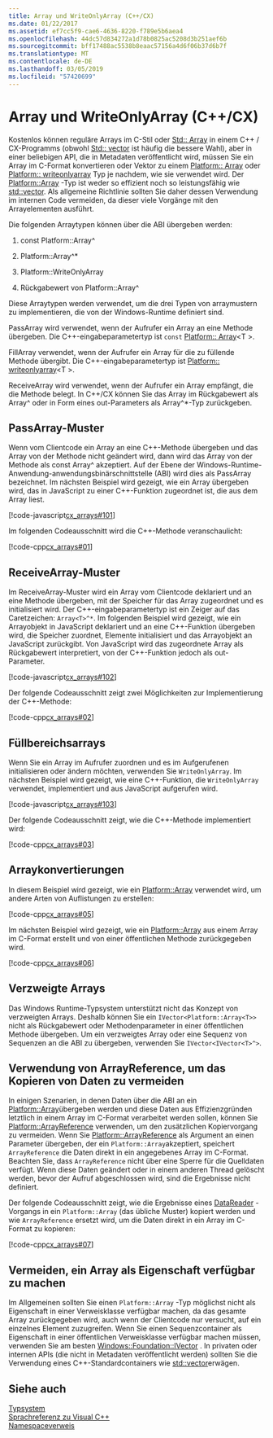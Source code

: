 ```yaml
---
title: Array und WriteOnlyArray (C++/CX)
ms.date: 01/22/2017
ms.assetid: ef7cc5f9-cae6-4636-8220-f789e5b6aea4
ms.openlocfilehash: 44dc57d834272a1d78b0825ac5208d3b251aef6b
ms.sourcegitcommit: bff17488ac5538b8eaac57156a4d6f06b37d6b7f
ms.translationtype: MT
ms.contentlocale: de-DE
ms.lasthandoff: 03/05/2019
ms.locfileid: "57420699"
---
```

# <a name="array-and-writeonlyarray-ccx"></a>Array und WriteOnlyArray (C++/CX)

Kostenlos können reguläre Arrays im C-Stil oder [Std:: Array](../standard-library/array-class-stl.md) in einem C++ / CX-Programms (obwohl [Std:: vector](../standard-library/vector-class.md) ist häufig die bessere Wahl), aber in einer beliebigen API, die in Metadaten veröffentlicht wird, müssen Sie ein Array im C-Format konvertieren oder Vektor zu einem [Platform:: Array](../cppcx/platform-array-class.md) oder [Platform:: writeonlyarray](../cppcx/platform-writeonlyarray-class.md) Typ je nachdem, wie sie verwendet wird. Der [Platform::Array](../cppcx/platform-array-class.md) -Typ ist weder so effizient noch so leistungsfähig wie [std::vector](../standard-library/vector-class.md). Als allgemeine Richtlinie sollten Sie daher dessen Verwendung im internen Code vermeiden, da dieser viele Vorgänge mit den Arrayelementen ausführt.

Die folgenden Arraytypen können über die ABI übergeben werden:

1. const Platform::Array^

1. Platform::Array^*

1. Platform::WriteOnlyArray

1. Rückgabewert von Platform::Array^

Diese Arraytypen werden verwendet, um die drei Typen von arraymustern zu implementieren, die von der Windows-Runtime definiert sind.

PassArray wird verwendet, wenn der Aufrufer ein Array an eine Methode übergeben. Die C++-eingabeparametertyp ist `const` [Platform:: Array](../cppcx/platform-array-class.md)\<T >.

FillArray verwendet, wenn der Aufrufer ein Array für die zu füllende Methode übergibt. Die C++-eingabeparametertyp ist [Platform:: writeonlyarray](../cppcx/platform-writeonlyarray-class.md)\<T >.

ReceiveArray wird verwendet, wenn der Aufrufer ein Array empfängt, die die Methode belegt. In C++/CX können Sie das Array im Rückgabewert als Array^ oder in Form eines out-Parameters als Array^*-Typ zurückgeben.

## <a name="passarray-pattern"></a>PassArray-Muster

Wenn vom Clientcode ein Array an eine C++-Methode übergeben und das Array von der Methode nicht geändert wird, dann wird das Array von der Methode als const Array^ akzeptiert. Auf der Ebene der Windows-Runtime-Anwendung-anwendungsbinärschnittstelle (ABI) wird dies als PassArray bezeichnet. Im nächsten Beispiel wird gezeigt, wie ein Array übergeben wird, das in JavaScript zu einer C++-Funktion zugeordnet ist, die aus dem Array liest.

[!code-javascript[cx_arrays#101](../cppcx/codesnippet/JavaScript/array-and-writeonlyarray-c-_1.js)]

Im folgenden Codeausschnitt wird die C++-Methode veranschaulicht:

[!code-cpp[cx_arrays#01](../cppcx/codesnippet/CPP/js-array/class1.cpp#01)]

## <a name="receivearray-pattern"></a>ReceiveArray-Muster

Im ReceiveArray-Muster wird ein Array vom Clientcode deklariert und an eine Methode übergeben, mit der Speicher für das Array zugeordnet und es initialisiert wird. Der C++-eingabeparametertyp ist ein Zeiger auf das Caretzeichen: `Array<T>^*`. Im folgenden Beispiel wird gezeigt, wie ein Arrayobjekt in JavaScript deklariert und an eine C++-Funktion übergeben wird, die Speicher zuordnet, Elemente initialisiert und das Arrayobjekt an JavaScript zurückgibt. Von JavaScript wird das zugeordnete Array als Rückgabewert interpretiert, von der C++-Funktion jedoch als out-Parameter.

[!code-javascript[cx_arrays#102](../cppcx/codesnippet/JavaScript/array-and-writeonlyarray-c-_3.js)]

Der folgende Codeausschnitt zeigt zwei Möglichkeiten zur Implementierung der C++-Methode:

[!code-cpp[cx_arrays#02](../cppcx/codesnippet/CPP/js-array/class1.cpp#02)]

## <a name="fill-arrays"></a>Füllbereichsarrays

Wenn Sie ein Array im Aufrufer zuordnen und es im Aufgerufenen initialisieren oder ändern möchten, verwenden Sie `WriteOnlyArray`. Im nächsten Beispiel wird gezeigt, wie eine C++-Funktion, die `WriteOnlyArray` verwendet, implementiert und aus JavaScript aufgerufen wird.

[!code-javascript[cx_arrays#103](../cppcx/codesnippet/JavaScript/array-and-writeonlyarray-c-_5.js)]

Der folgende Codeausschnitt zeigt, wie die C++-Methode implementiert wird:

[!code-cpp[cx_arrays#03](../cppcx/codesnippet/CPP/js-array/class1.cpp#03)]

## <a name="array-conversions"></a>Arraykonvertierungen

In diesem Beispiel wird gezeigt, wie ein [Platform::Array](../cppcx/platform-array-class.md) verwendet wird, um andere Arten von Auflistungen zu erstellen:

[!code-cpp[cx_arrays#05](../cppcx/codesnippet/CPP/js-array/class1.cpp#05)]

Im nächsten Beispiel wird gezeigt, wie ein [Platform::Array](../cppcx/platform-array-class.md) aus einem Array im C-Format erstellt und von einer öffentlichen Methode zurückgegeben wird.

[!code-cpp[cx_arrays#06](../cppcx/codesnippet/CPP/js-array/class1.cpp#06)]

## <a name="jagged-arrays"></a>Verzweigte Arrays

Das Windows Runtime-Typsystem unterstützt nicht das Konzept von verzweigten Arrays. Deshalb können Sie ein `IVector<Platform::Array<T>>` nicht als Rückgabewert oder Methodenparameter in einer öffentlichen Methode übergeben. Um ein verzweigtes Array oder eine Sequenz von Sequenzen an die ABI zu übergeben, verwenden Sie `IVector<IVector<T>^>`.

## <a name="use-arrayreference-to-avoid-copying-data"></a>Verwendung von ArrayReference, um das Kopieren von Daten zu vermeiden

In einigen Szenarien, in denen Daten über die ABI an ein [Platform::Array](../cppcx/platform-array-class.md)übergeben werden und diese Daten aus Effizienzgründen letztlich in einem Array im C-Format verarbeitet werden sollen, können Sie [Platform::ArrayReference](../cppcx/platform-arrayreference-class.md) verwenden, um den zusätzlichen Kopiervorgang zu vermeiden. Wenn Sie [Platform::ArrayReference](../cppcx/platform-arrayreference-class.md) als Argument an einen Parameter übergeben, der ein `Platform::Array`akzeptiert, speichert `ArrayReference` die Daten direkt in ein angegebenes Array im C-Format. Beachten Sie, dass `ArrayReference` nicht über eine Sperre für die Quelldaten verfügt. Wenn diese Daten geändert oder in einem anderen Thread gelöscht werden, bevor der Aufruf abgeschlossen wird, sind die Ergebnisse nicht definiert.

Der folgende Codeausschnitt zeigt, wie die Ergebnisse eines [DataReader](/uwp/api/Windows.Storage.Streams.DataReader) -Vorgangs in ein `Platform::Array` (das übliche Muster) kopiert werden und wie `ArrayReference` ersetzt wird, um die Daten direkt in ein Array im C-Format zu kopieren:

[!code-cpp[cx_arrays#07](../cppcx/codesnippet/CPP/js-array/class1.h#07)]

## <a name="avoid-exposing-an-array-as-a-property"></a>Vermeiden, ein Array als Eigenschaft verfügbar zu machen

Im Allgemeinen sollten Sie einen `Platform::Array` -Typ möglichst nicht als Eigenschaft in einer Verweisklasse verfügbar machen, da das gesamte Array zurückgegeben wird, auch wenn der Clientcode nur versucht, auf ein einzelnes Element zuzugreifen. Wenn Sie einen Sequenzcontainer als Eigenschaft in einer öffentlichen Verweisklasse verfügbar machen müssen, verwenden Sie am besten [Windows::Foundation::IVector](/uwp/api/Windows.Foundation.Collections.IVector_T_) . In privaten oder internen APIs (die nicht in Metadaten veröffentlicht werden) sollten Sie die Verwendung eines C++-Standardcontainers wie [std::vector](../standard-library/vector-class.md)erwägen.

## <a name="see-also"></a>Siehe auch

[Typsystem](../cppcx/type-system-c-cx.md)<br/>
[Sprachreferenz zu Visual C++](../cppcx/visual-c-language-reference-c-cx.md)<br/>
[Namespaceverweis](../cppcx/namespaces-reference-c-cx.md)